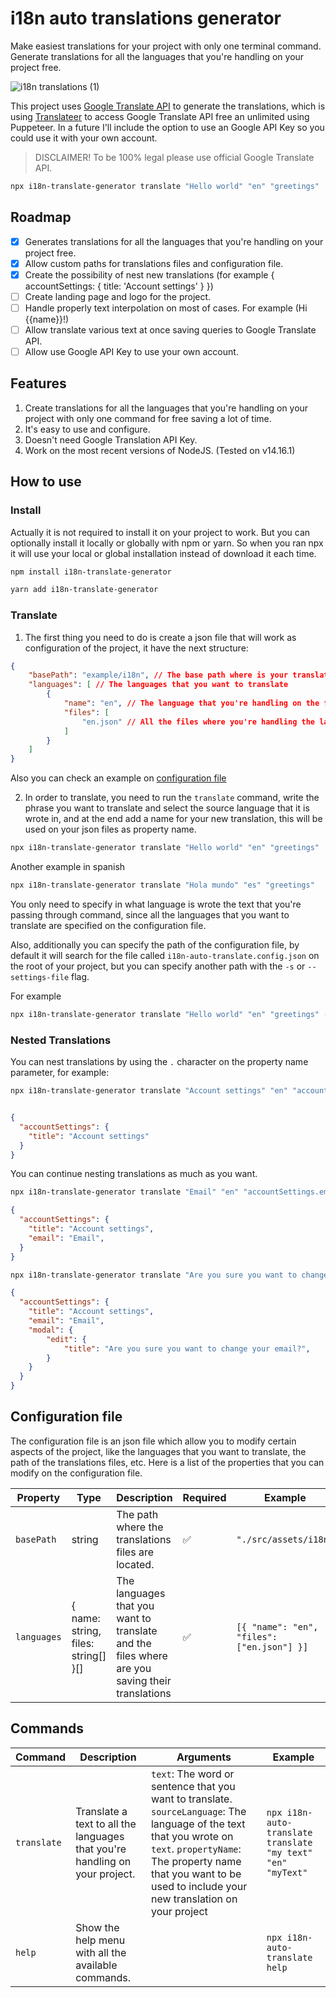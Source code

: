 # i18n auto translations generator

Make easiest translations for your project with only one terminal command. Generate translations for all the languages that you're handling on your project free.

![i18n translations (1)](https://github.com/victor-heliomar/i18n-translation-generator/assets/66505715/2566afc9-7120-466c-b9e5-4301e32bd64d)

This project uses [Google Translate API](https://github.com/vitalets/google-translate-api) to generate the translations, which is using [Translateer](https://github.com/Songkeys/Translateer) to access Google Translate API free an unlimited using Puppeteer. In a future I'll include the option to use an Google API Key so you could use it with your own account.

> DISCLAIMER! To be 100% legal please use official Google Translate API.

```sh
npx i18n-translate-generator translate "Hello world" "en" "greetings"
```

## Roadmap

- [x] Generates translations for all the languages that you're handling on your project free.
- [x] Allow custom paths for translations files and configuration file.
- [x] Create the possibility of nest new translations (for example { accountSettings: { title: 'Account settings' } })
- [ ] Create landing page and logo for the project.
- [ ] Handle properly text interpolation on most of cases. For example (Hi {{name}}!)
- [ ] Allow translate various text at once saving queries to Google Translate API.
- [ ] Allow use Google API Key to use your own account.

## Features

1. Create translations for all the languages that you're handling on your project with only one command for free saving a lot of time.
2. It's easy to use and configure.
3. Doesn't need Google Translation API Key.
4. Work on the most recent versions of NodeJS. (Tested on v14.16.1)

## How to use

### Install

Actually it is not required to install it on your project to work. But you can optionally install it locally or globally with npm or yarn. So when you ran npx it will use your local or global installation instead of download it each time.

```sh
npm install i18n-translate-generator
```

```sh
yarn add i18n-translate-generator
```

### Translate

1. The first thing you need to do is create a json file that will work as configuration of the project, it have the next structure:

```json
{
    "basePath": "example/i18n", // The base path where is your translation json files
    "languages": [ // The languages that you want to translate
        {
            "name": "en", // The language that you're handling on the files that you will include in files property
            "files": [
                "en.json" // All the files where you're handling the language mentioned above
            ]
        }
    ]
}
```

Also you can check an example on [configuration file](./i18n-auto-translate.config.json)

2. In order to translate, you need to run the `translate` command, write the phrase you want to translate and select the source language that it is wrote in, and at the end add a name for your new translation, this will be used on your json files as property name.

```sh
npx i18n-translate-generator translate "Hello world" "en" "greetings"
```

Another example in spanish

```sh
npx i18n-translate-generator translate "Hola mundo" "es" "greetings"
```

You only need to specify in what language is wrote the text that you're passing through command, since all the languages that you want to translate are specified on the configuration file.

Also, additionally you can specify the path of the configuration file, by default it will search for the file called `i18n-auto-translate.config.json` on the root of your project, but you can specify another path with the `-s` or `--settings-file` flag.

For example

```sh
npx i18n-translate-generator translate "Hello world" "en" "greetings" -s "example/custom-setting.config.json"
```

### Nested Translations

You can nest translations by using the `.` character on the property name parameter, for example:

```sh
npx i18n-translate-generator translate "Account settings" "en" "accountSettings.title"
```

```json

{
  "accountSettings": {
    "title": "Account settings"
  }
}
```

You can continue nesting translations as much as you want.

```sh
npx i18n-translate-generator translate "Email" "en" "accountSettings.email"
```

```json
{
  "accountSettings": {
    "title": "Account settings",
    "email": "Email",
  }
}
```

```sh
npx i18n-translate-generator translate "Are you sure you want to change your email?" "en" "accountSettings.modal.edit.title"
```

```json
{
  "accountSettings": {
    "title": "Account settings",
    "email": "Email",
    "modal": {
        "edit": {
            "title": "Are you sure you want to change your email?",
        }
    }
  }
}
```

## Configuration file

The configuration file is an json file which allow you to modify certain aspects of the project, like the languages that you want to translate, the path of the translations files, etc. Here is a list of the properties that you can modify on the configuration file.

| Property | Type | Description | Required | Example | Default |
| --- | --- | --- | --- | --- | --- |
| `basePath` | string | The path where the translations files are located. | :white_check_mark: | `"./src/assets/i18n"` | |
| `languages` | { name: string, files: string[] }[] | The languages that you want to translate and the files where are you saving their translations | :white_check_mark: | `[{ "name": "en", "files": ["en.json"] }]` | |

## Commands

| Command | Description | Arguments | Example |
| --- | --- | --- | --- |
| `translate` | Translate a text to all the languages that you're handling on your project. | `text`: The word or sentence that you want to translate. `sourceLanguage`: The language of the text that you wrote on `text`. `propertyName`: The property name that you want to be used to include your new translation on your project | `npx i18n-auto-translate translate "my text" "en" "myText"` |
| `help` | Show the help menu with all the available commands. | | `npx i18n-auto-translate help` |
